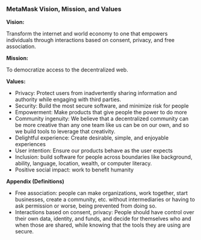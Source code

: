 ### MetaMask Vision, Mission, and Values

**Vision:**

Transform the internet and world economy to one that empowers individuals through interactions based on consent, privacy, and free association.

**Mission:**

To democratize access to the decentralized web.


**Values:**

- Privacy: Protect users from inadvertently sharing information and authority while engaging with third parties.
- Security: Build the most secure software, and minimize risk for people 
- Empowerment: Make products that give people the power to do more
- Community ingenuity: We believe that a decentralized community can be more creative than any one team like us can be on our own, and so we build tools to leverage that creativity.
- Delightful experience: Create desirable, simple, and enjoyable experiences
- User intention: Ensure our products behave as the user expects 
- Inclusion: build software for people across boundaries like background, ability, language, location, wealth, or computer literacy.
- Positive social impact: work to benefit humanity

**Appendix (Definitions)**


- Free association: people can make organizations, work together, start businesses, create a community, etc. without intermediaries or having to ask permission or worse, being prevented from doing so.
- Interactions based on consent, privacy: People should have control over their own data, identity, and funds, and decide for themselves who and when those are shared, while knowing that the tools they are using are secure.
